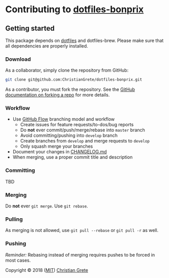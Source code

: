 # Contributing to [dotfiles-bonprix][github-url]

## Getting started

This package depends on [dotfiles][github-dotfiles-url] and dotfiles-brew. Please make sure that all dependencies are properly installed.

### Download
As a collaborator, simply clone the repository from GitHub:
```sh
git clone git@github.com:ChristianGrete/dotfiles-bonprix.git
```

As a contributor, you must fork the repository. See the [GitHub documentation on forking a repo][github-fork-doc-url] for more details.

### Workflow
* Use [GitHub Flow][github-flow-guide-url] branching model and workflow
  * Create issues for feature requests/to-dos/bug reports
  * Do __not__ ever commit/push/merge/rebase into `master` branch
  * Avoid committing/pushing into `develop` branch
  * Create branches from `develop` and merge requests to `develop`
  * Only squash merge your branches
* Document your changes in [CHANGELOG.md](CHANGELOG.md)
* When merging, use a proper commit title and description

### Committing
TBD

### Merging
Do __not__ ever `git merge`. Use `git rebase`.

### Pulling
As merging is not allowed, use `git pull --rebase` or `git pull -r` as well.

### Pushing
_Reminder:_ Rebasing instead of merging requires pushes to be forced in most cases.

Copyright © 2018 ([MIT](LICENSE.md)) [Christian Grete](https://christiangrete.com)

[github-dotfiles-url]: https://github.com/ChristianGrete/dotfiles
[github-flow-guide-url]: https://guides.github.com/introduction/flow
[github-fork-doc-url]: https://help.github.com/articles/fork-a-repo
[github-url]: https://github.com/ChristianGrete/dotfiles-bonprix